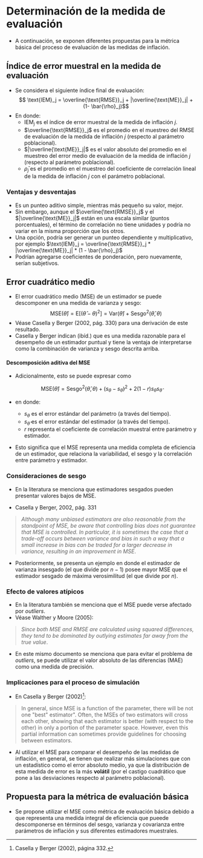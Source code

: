 # Determinación de la medida de evaluación

- A continuación, se exponen diferentes propuestas para la métrica básica del proceso de evaluación de las medidas de inflación. 

 
## Índice de error muestral en la medida de evaluación
- Se considera el siguiente índice final de evaluación: 
$$ \text{IEM}_j = \overline{\text{RMSE}}_j + |\overline{\text{ME}}_j| + (1- \bar{\rho}_j)$$
- En donde: 
  - $\text{IEM}_j$ es el índice de error muestral de la medida de inflación $j$.
  - $\overline{\text{RMSE}}_j$ es el promedio en el muestreo del RMSE de evaluación de la medida de inflación $j$ (respecto al parámetro poblacional).
  - $|\overline{\text{ME}}_j|$ es el valor absoluto del promedio en el muestreo del error medio de evaluación de la medida de inflación $j$ (respecto al parámetro poblacional).
  - $\bar{\rho}_j$ es el promedio en el muestreo del coeficiente de correlación lineal de la medida de inflación $j$ con el parámetro poblacional.

 
### Ventajas y desventajas
- Es un punteo aditivo simple, mientras más pequeño su valor, mejor.
- Sin embargo, aunque el $\overline{\text{RMSE}}_j$ y el $|\overline{\text{ME}}_j|$ están en una escala similar (puntos porcentuales), el término de correlación no tiene unidades y podría no variar en la misma proporción que los otros.
- Una opción, podría ser generar un punteo dependiente y multiplicativo, por ejemplo $\text{IEM}_j = \overline{\text{RMSE}}_j * |\overline{\text{ME}}_j| * (1 - \bar{\rho}_j)$
- Podrían agregarse coeficientes de ponderación, pero nuevamente, serían subjetivos. 


## Error cuadrático medio
- El error cuadrático medio (MSE) de un estimador se puede descomponer en una medida de varianza y sesgo: 
$$ \text{MSE}(\hat{\theta}) = \text{E}\left[ (\hat{\theta}-\theta)^2 \right] = \text{Var}(\hat{\theta}) + \text{Sesgo}^2(\hat{\theta}, \theta) $$
- Véase Casella y Berger (2002, pág. 330) para una derivación de este resultado.
- Casella y Berger indican (ibíd.) que es una medida razonable para el desempeño de un estimador puntual y tiene la ventaja de interpretarse como la combinación de varianza y sesgo descrita arriba.


#### Descomposición aditiva del MSE
- Adicionalmente, esto se puede expresar como 
<!-- - (ver documento anexo FMI):  -->
$$ \text{MSE}(\hat{\theta}) = \text{Sesgo}^2(\hat{\theta}, \theta) + (s_\theta - s_{\hat{\theta}})^2 + 2(1-r) s_\theta s_{\hat{\theta}} $$ 
- en donde: 
    - $s_\theta$ es el error estándar del parámetro (a través del tiempo). 
    - $s_{\hat{\theta}}$ es el error estándar del estimador (a través del tiempo).
    - $r$ representa el coeficiente de correlación muestral entre parámetro y estimador.  

- Esto significa que el MSE representa una medida completa de eficiencia de un estimador, que relaciona la variabilidad, el sesgo y la correlación entre parámetro y estimador. 

### Consideraciones de sesgo
- En la literatura se menciona que estimadores sesgados pueden presentar valores bajos de MSE.

- Casella y Berger, 2002, pág. 331
> *Although many unbiased estimators are also reasonable from the standpoint of MSE, be aware that controlling bias does not guarantee that MSE is controlled. In particular, it is sometimes the case that a trade-off occurs between variance and bias in such a way that a small increase in bias can be traded for a larger decrease in variance, resulting in an improvement in MSE*.

- Posteriormente, se presenta un ejemplo en donde el estimador de varianza insesgado (el que divide por $n-1$) posee mayor MSE que el estimador sesgado de máxima verosimilitud (el que divide por $n$).

### Efecto de valores atípicos

- En la literatura también se menciona que el MSE puede verse afectado por *outliers*.
- Véase Walther y Moore (2005):  
  
> *Since both MSE and RMSE are calculated using squared differences, they tend to be dominated by outlying estimates far away from the true value*.

- En este mismo documento se menciona que para evitar el problema de *outliers*, se puede utilizar el valor absoluto de las diferencias (MAE) como una medida de precisión.

### Implicaciones para el proceso de simulación

- En Casella y Berger (2002)[^1]: 
[^1]: Casella y Berger (2002), página 332.

> In general, since MSE is a function of the parameter, there will be not one "best" estimator". Often, the MSEs of two estimators will cross each other, showing that each estimator is better (with respect to the other) in only a portion of the parameter space. However, even this partial information can sometimes provide guidelines for choosing between estimators.

- Al utilizar el MSE para comparar el desempeño de las medidas de inflación, en general, se tienen que realizar más simulaciones que con un estadístico como el error absoluto medio, ya que la distribución de esta medida de error es la más **volátil** (por el castigo cuadrático que pone a las desviaciones respecto al parámetro poblacional).

## Propuesta para la métrica de evaluación básica

- Se propone utilizar el MSE como métrica de evaluación básica debido a que representa una medida integral de eficiencia que pueede descomponerse en términos del sesgo, varianza y covarianza entre parámetros de inflación y sus diferentes estimadores muestrales. 
